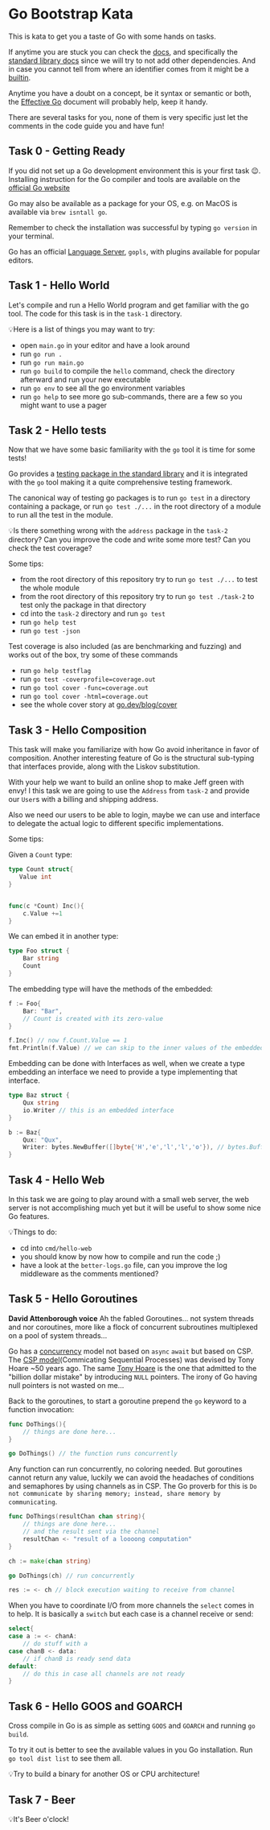 # Go Bootstrap Kata

This is kata to get you a taste of Go with some hands on tasks.

If anytime you are stuck you can check the [docs](https://pkg.go.dev/), and specifically the [standard library docs](https://pkg.go.dev/std) since we will try to not add other dependencies.
And in case you cannot tell from where an identifier comes from it might be a [builtin](https://pkg.go.dev/builtin).

Anytime you have a doubt on a concept, be it syntax or semantic or both, the [Effective Go](https://go.dev/doc/effective_go) document will probably help, keep it handy.


There are several tasks for you, none of them is very specific just let the comments in the code guide you and have fun!

## Task 0 - Getting Ready

If you did not set up a Go development environment this is your first task 😉.
Installing instruction for the Go compiler and tools are available on the [official Go website](https://go.dev/doc/install)

Go may also be available as a package for your OS, e.g. on MacOS is available via `brew isntall go`.

Remember to check the installation was successful by typing `go version` in your terminal.


Go has an official [Language Server](https://github.com/golang/tools/tree/master/gopls#gopls-the-go-language-server), `gopls`, with plugins available for popular editors.


## Task 1 - Hello World

Let's compile and run a Hello World program and get familiar with the go tool.
The code for this task is in the `task-1` directory.

💡Here is a list of things you may want to try:
- open `main.go` in your editor and have a look around
- run `go run .`
- run `go run main.go`
- run `go build` to compile the `hello` command, check the directory afterward and run your new executable
- run `go env` to see all the go environment variables
- run `go help` to see more go sub-commands, there are a few so you might want to use a pager



## Task 2 - Hello tests

Now that we have some basic familiarity with the `go` tool it is time for some tests!

Go provides a [testing package in the standard library](https://pkg.go.dev/testing) and it is integrated with the `go` tool making it a quite comprehensive testing framework.

The canonical way of testing go packages is to run `go test` in a directory containing a package, or run `go test ./...` in the root directory of a module to run all the test in the module.

💡Is there something wrong with the `address` package in the `task-2` directory? 
Can you improve the code and write some more test?
Can you check the test coverage?

Some tips:

- from the root directory of this repository try to run `go test ./...` to test the whole module
- from the root directory of this repository try to run `go test ./task-2` to test only the package in that directory
- cd into the `task-2` directory and run `go test`
- run `go help test`
- run `go test -json`


Test coverage is also included (as are benchmarking and fuzzing) and works out of the box, try some of these commands

- run `go help testflag`
- run `go test -coverprofile=coverage.out`
- run `go tool cover -func=coverage.out` 
- run `go tool cover -html=coverage.out` 
- see the whole cover story at [go.dev/blog/cover](https://go.dev/blog/cover)


## Task 3 - Hello Composition

This task will make you familiarize with how Go avoid inheritance in favor of composition. 
Another interesting feature of Go is the structural sub-typing that interfaces provide, along with the Liskov substitution.


With your help we want to build an online shop to make Jeff green with envy!
I this task we are going to use the `Address` from `task-2` and provide our `User`s with a billing and shipping address.

Also we need our users to be able to login, maybe we can use and interface to delegate the actual logic to different specific implementations.
 
Some tips:

Given a `Count` type:

```go
type Count struct{
   Value int 
}


func(c *Count) Inc(){
    c.Value +=1
}

```

We can embed it in another type:

```go 
type Foo struct {
    Bar string
    Count
}
```

The embedding type will have the methods of the embedded:

```go
f := Foo{
    Bar: "Bar",
    // Count is created with its zero-value
}

f.Inc() // now f.Count.Value == 1 
fmt.Println(f.Value) // we can skip to the inner values of the embedded type
```

Embedding can be done with Interfaces as well, when we create a type embedding an interface we need to provide a type implementing that interface.

```go
type Baz struct {
    Qux string
    io.Writer // this is an embedded interface
}

b := Baz{
    Qux: "Qux",
    Writer: bytes.NewBuffer([]byte{'H','e','l','l','o'}), // bytes.Buffer implements io.Writer
}

```

## Task 4 - Hello Web

In this task we are going to play around with a small web server, the web server is not accomplishing much yet but it will be useful to show some nice Go features.

💡Things to do:
- cd into `cmd/hello-web`
- you should know by now how to compile and run  the code ;)
- have a look at the `better-logs.go` file, can you improve the log middleware as the comments mentioned?


## Task 5 - Hello Goroutines

**David Attenborough voice** Ah the fabled Goroutines... not system threads and nor coroutines, more like a flock of concurrent subroutines multiplexed on a pool of system threads...

Go has a [concurrency](https://go.dev/doc/effective_go#concurrency) model not based on `async` `await` but based on CSP.
The [CSP model](https://www.cs.cmu.edu/~crary/819-f09/Hoare78.pdf)(Commicating Sequential Processes) was devised by Tony Hoare ~50 years ago.
The same [Tony Hoare](https://en.wikipedia.org/wiki/Tony_Hoare) is the one that admitted to the "billion dollar mistake" by introducing `NULL` pointers.
The irony of Go having null pointers is not wasted on me...

Back to the goroutines, to start a goroutine prepend the `go` keyword to a function invocation:

```go
func DoThings(){
    // things are done here...
}

go DoThings() // the function runs concurrently
```

Any function can run concurrently, no coloring needed.
But goroutines cannot return any value, luckily we can avoid the headaches of conditions and semaphores by using channels as in CSP.
The Go proverb for this is `Do not communicate by sharing memory; instead, share memory by communicating`.

```go
func DoThings(resultChan chan string){
    // things are done here...
    // and the result sent via the channel
    resultChan <- "result of a loooong computation"
}

ch := make(chan string)

go DoThings(ch) // run concurrently

res := <- ch // block execution waiting to receive from channel

```

When you have to coordinate I/O from more channels the `select` comes in to help.
It is basically a `switch` but each case is a channel receive or send:

```go
select{
case a := <- chanA:
    // do stuff with a
case chanB <- data:
    // if chanB is ready send data
default: 
    // do this in case all channels are not ready
}
```

## Task 6 - Hello GOOS and GOARCH

Cross compile in Go is as simple as setting `GOOS` and `GOARCH` and running `go build`.

To try it out is better to see the available values in you Go installation.
Run `go tool dist list` to see them all.

💡Try to build a binary for another OS or CPU architecture!


## Task 7 - Beer

💡It's Beer o'clock!



